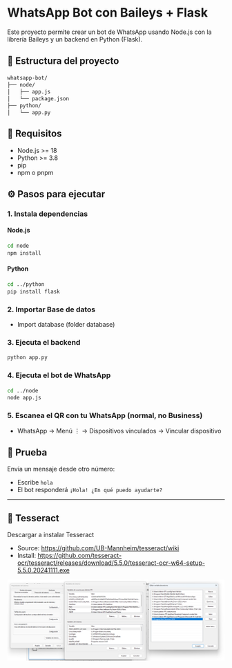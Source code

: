 # WhatsApp Bot con Baileys + Flask

Este proyecto permite crear un bot de WhatsApp usando Node.js con la librería Baileys y un backend en Python (Flask).

## 📁 Estructura del proyecto

```
whatsapp-bot/
├── node/
│   ├── app.js
│   └── package.json
├── python/
│   └── app.py
```

## 🚀 Requisitos

- Node.js >= 18
- Python >= 3.8
- pip
- npm o pnpm

## ⚙️ Pasos para ejecutar

### 1. Instala dependencias

#### Node.js

```bash
cd node
npm install
```

#### Python

```bash
cd ../python
pip install flask
```

### 2. Importar Base de datos

- Import database (folder database)
  
### 3. Ejecuta el backend

```bash
python app.py
```

### 4. Ejecuta el bot de WhatsApp

```bash
cd ../node
node app.js
```

### 5. Escanea el QR con tu WhatsApp (normal, no Business)

- WhatsApp → Menú ⋮ → Dispositivos vinculados → Vincular dispositivo

## 🧪 Prueba

Envía un mensaje desde otro número:

- Escribe `hola`
- El bot responderá `¡Hola! ¿En qué puedo ayudarte?`

---

 
## 🧪 Tesseract
Descargar a instalar Tesseract

-  Source: https://github.com/UB-Mannheim/tesseract/wiki
-  Install: https://github.com/tesseract-ocr/tesseract/releases/download/5.5.0/tesseract-ocr-w64-setup-5.5.0.20241111.exe

![Tesseract Config](./configuration_tesaract.png)

